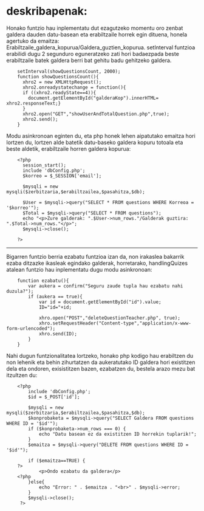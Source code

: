 # deskribapenak:

Honako funtzio hau inplementatu dut ezagutzeko momentu oro zenbat galdera dauden datu-basean eta erabiltzaile horrek egin dituena, honela agertuko da emaitza: Erabiltzaile_galdera_kopurua/Galdera_guztien_kopurua. setInterval funtzioa erabilidi dugu 2 segunduro eguneratzeko zati hori badaezpada beste erabiltzaile batek galdera berri bat gehitu badu gehitzeko galdera.

        setInterval(showQuestionsCount, 2000);
        function showQuestionsCount(){
          xhro2 = new XMLHttpRequest();
          xhro2.onreadystatechange = function(){
          if ((xhro2.readyState==4)){
            document.getElementById("galderaKop").innerHTML= xhro2.responseText;}
          }
          xhro2.open("GET","showUserAndTotalQuestion.php",true);
          xhro2.send();
        }

Modu asinkronoan eginten du, eta php honek lehen aipatutako emaitza hori lortzen du, lortzen alde batetik datu-baseko galdera kopuru totoala eta beste aldetik, erabiltzaile horren galdera kopurua:
		
        <?php
          session_start();
          include 'dbConfig.php';
          $korreo = $_SESSION['email'];

          $mysqli = new mysqli($zerbitzaria,$erabiltzailea,$pasahitza,$db);

          $User = $mysqli->query("SELECT * FROM questions WHERE Korreoa = '$korreo'");
          $Total = $mysqli->query("SELECT * FROM questions");
          echo "<p>Zure galderak: ".$User->num_rows."/Galderak guztira: ".$Total->num_rows."</p>";
          $mysqli->close();

        ?>

----------------------------------------------------------------------------------------------------------------

Bigarren funtzio berria ezabatu funtzioa izan da, non irakaslea bakarrik ezaba ditzazke ikasleak egindako galderak, horretarako, handlingQuizes atalean funtzio hau inplementatu dugu modu asinkronoan:
	
		function ezabatu(){
			var aukera = confirm("Seguru zaude tupla hau ezabatu nahi duzula?");
			if (aukera == true){
				var id = document.getElementById("id").value;
				ID="id="+id;

				xhro.open("POST","deleteQuestionTeacher.php", true);
				xhro.setRequestHeader("Content-type","application/x-www-form-urlencoded");
				xhro.send(ID);
			}
		}

Nahi dugun funtzionalitatea lortzeko, honako php kodigo hau erabiltzen du non lehenik eta behin zihurtatzen da aukeratutako ID galdera hori existitzen dela eta ondoren, exisistitzen bazen, ezabatzen du, bestela arazo mezu bat itzultzen du:

		<?php
			include 'dbConfig.php';
			$id = $_POST['id'];

			$mysqli = new mysqli($zerbitzaria,$erabiltzailea,$pasahitza,$db);
			$konprobaketa = $mysqli->query("SELECT Galdera FROM questions WHERE ID = '$id'");
			if ($konprobaketa->num_rows === 0) {
				echo "Datu basean ez da existitzen ID horrekin tuplarik!"; 	
			}
			$emaitza = $mysqli->query("DELETE FROM questions WHERE ID = '$id'");

			if ($emaitza==TRUE) {
		?>
				<p>Ondo ezabatu da galdera</p>
		<?php
			}else{
				echo "Error: " . $emaitza . "<br>" . $mysqli->error;
			}
			$mysqli->close();		
		 ?>
